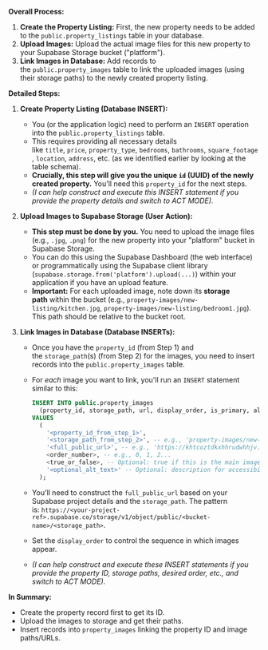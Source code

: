 **Overall Process:**

1. **Create the Property Listing:** First, the new property needs to be added to the `public.property_listings` table in your database.
2. **Upload Images:** Upload the actual image files for this new property to your Supabase Storage bucket ("platform").
3. **Link Images in Database:** Add records to the `public.property_images` table to link the uploaded images (using their storage paths) to the newly created property listing.

**Detailed Steps:**

1. **Create Property Listing (Database INSERT):**
   - You (or the application logic) need to perform an `INSERT` operation into the `public.property_listings` table.
   - This requires providing all necessary details like `title`, `price`, `property_type`, `bedrooms`, `bathrooms`, `square_footage`, `location`, `address`, etc. (as we identified earlier by looking at the table schema).
   - **Crucially, this step will give you the unique `id` (UUID) of the newly created property.** You'll need this `property_id` for the next steps.
   - _(I can help construct and execute this INSERT statement if you provide the property details and switch to ACT MODE)._
2. **Upload Images to Supabase Storage (User Action):**
   - **This step must be done by you.** You need to upload the image files (e.g., `.jpg`, `.png`) for the new property into your "platform" bucket in Supabase Storage.
   - You can do this using the Supabase Dashboard (the web interface) or programmatically using the Supabase client library (`supabase.storage.from('platform').upload(...)`) within your application if you have an upload feature.
   - **Important:** For each uploaded image, note down its **storage path** within the bucket (e.g., `property-images/new-listing/kitchen.jpg`, `property-images/new-listing/bedroom1.jpg`). This path should be relative to the bucket root.
3. **Link Images in Database (Database INSERTs):**

   - Once you have the `property_id` (from Step 1) and the `storage_path`(s) (from Step 2) for the images, you need to insert records into the `public.property_images` table.
   - For *each* image you want to link, you'll run an `INSERT` statement similar to this:

     ```sql
     INSERT INTO public.property_images
       (property_id, storage_path, url, display_order, is_primary, alt_text)
     VALUES
       (
         '<property_id_from_step_1>',
         '<storage_path_from_step_2>', -- e.g., 'property-images/new-listing/kitchen.jpg'
         '<full_public_url>', -- e.g., 'https://khtcoztdkxhhrudwhhjv.supabase.co/storage/v1/object/public/platform/property-images/new-listing/kitchen.jpg'
         <order_number>, -- e.g., 0, 1, 2...
         <true_or_false>, -- Optional: true if this is the main image
         '<optional_alt_text>' -- Optional: description for accessibility
       );

     ```

   - You'll need to construct the `full_public_url` based on your Supabase project details and the `storage_path`. The pattern is: `https://<your-project-ref>.supabase.co/storage/v1/object/public/<bucket-name>/<storage_path>`.
   - Set the `display_order` to control the sequence in which images appear.
   - _(I can help construct and execute these INSERT statements if you provide the property ID, storage paths, desired order, etc., and switch to ACT MODE)._

**In Summary:**

- Create the property record first to get its ID.
- Upload the images to storage and get their paths.
- Insert records into `property_images` linking the property ID and image paths/URLs.
